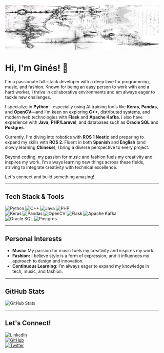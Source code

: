
![Banner](https://github.com/Ginescag/Ginescag/blob/main/assets/ghBanner.jpg?raw=true)

# Hi, I'm Ginés! 👋

I'm a passionate full-stack developer with a deep love for programming, music, and fashion. Known for being an easy person to work with and a hard worker, I thrive in collaborative environments and am always eager to tackle new challenges.

I specialize in **Python**—especially using AI training tools like **Keras**, **Pandas**, and **OpenCV**—and I'm keen on exploring **C++**, distributed systems, and modern web technologies with **Flask** and **Apache Kafka**. I also have experience with **Java**, **PHP/Laravel**, and databases such as **Oracle SQL** and **Postgres**.

Currently, I'm diving into robotics with **ROS 1 Noetic** and preparing to expand my skills with **ROS 2**. Fluent in both **Spanish** and **English** (and slowly learning **Chinese**), I bring a diverse perspective to every project.

Beyond coding, my passion for music and fashion fuels my creativity and inspires my work. I'm always learning new things across these fields, striving to integrate creativity with technical excellence.

Let's connect and build something amazing!

---

## Tech Stack & Tools

<div>
  <img src="https://img.shields.io/badge/Python-3776AB?style=for-the-badge&logo=python&logoColor=white" alt="Python" />
  <img src="https://img.shields.io/badge/C++-00599C?style=for-the-badge&logo=cplusplus&logoColor=white" alt="C++" />
  <img src="https://img.shields.io/badge/Java-007396?style=for-the-badge&logo=java&logoColor=white" alt="Java" />
  <img src="https://img.shields.io/badge/PHP-777BB4?style=for-the-badge&logo=php&logoColor=white" alt="PHP" />
</div>

<div>
  <img src="https://img.shields.io/badge/Keras-D00000?style=for-the-badge&logo=keras&logoColor=white" alt="Keras" />
  <img src="https://img.shields.io/badge/Pandas-150458?style=for-the-badge&logo=pandas&logoColor=white" alt="Pandas" />
  <img src="https://img.shields.io/badge/OpenCV-5C3EE8?style=for-the-badge&logo=opencv&logoColor=white" alt="OpenCV" />
  <img src="https://img.shields.io/badge/Flask-000000?style=for-the-badge&logo=flask&logoColor=white" alt="Flask" />
  <img src="https://img.shields.io/badge/Apache_Kafka-231F20?style=for-the-badge&logo=apachekafka&logoColor=white" alt="Apache Kafka" />
</div>

<div>
  <img src="https://img.shields.io/badge/Oracle-F80000?style=for-the-badge&logo=oracle&logoColor=white" alt="Oracle SQL" />
  <img src="https://img.shields.io/badge/PostgreSQL-336791?style=for-the-badge&logo=postgresql&logoColor=white" alt="Postgres" />
</div>

---

## Personal Interests

- **Music:** My passion for music fuels my creativity and inspires my work.
- **Fashion:** I believe style is a form of expression, and it influences my approach to design and innovation.
- **Continuous Learning:** I’m always eager to expand my knowledge in tech, music, and fashion.

---

## GitHub Stats

![GitHub Stats](https://github-readme-stats.vercel.app/api?username=your-github-username&show_icons=true&theme=radical)

---

## Let's Connect!

[![LinkedIn](https://img.shields.io/badge/LinkedIn-0077B5?style=for-the-badge&logo=linkedin&logoColor=white)](your-linkedin-url)  
[![GitHub](https://img.shields.io/badge/GitHub-181717?style=for-the-badge&logo=github&logoColor=white)](your-github-url)  
[![Twitter](https://img.shields.io/badge/Twitter-1DA1F2?style=for-the-badge&logo=twitter&logoColor=white)](your-twitter-url)
